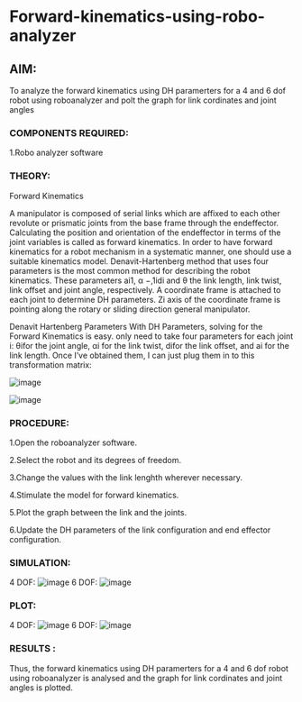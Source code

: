 # Forward-kinematics-using-robo-analyzer

## AIM: 
To analyze the forward kinematics using DH paramerters for a 4 and 6 dof robot using roboanalyzer and polt the graph for link cordinates and joint angles
### COMPONENTS REQUIRED:
1.Robo analyzer software  


### THEORY: 
  
Forward Kinematics

A manipulator is composed of serial links which are affixed to each other revolute or prismatic joints from the base frame through the endeffector. 
Calculating the position and orientation of the endeffector in terms of the joint variables is called as forward kinematics. 
In order to have forward kinematics for a robot mechanism in a systematic manner, one should use a suitable kinematics model. 
Denavit-Hartenberg method that uses four parameters is the most common method for describing the robot kinematics. 
These parameters ai1, α −,1idi and θ the link length, link twist, link offset and joint angle, respectively. 
A coordinate frame is attached to each joint to determine DH parameters. Zi axis of the coordinate frame is pointing along the rotary or sliding direction general manipulator.

Denavit Hartenberg Parameters
With DH Parameters, solving for the Forward Kinematics is easy.  only need to take four parameters for each joint 
i: θifor the joint angle, 
αi for the link twist, 
difor the link offset, and 
ai for the link length. Once I’ve obtained them, I can just plug them in to this transformation matrix:


![image](https://user-images.githubusercontent.com/36288975/170172719-ed7befc9-2894-4344-bfd5-be831bb05308.png)

 ![image](https://user-images.githubusercontent.com/36288975/170172766-b8aeb788-7fd7-4de7-b340-f04656707ebd.png)

 

### PROCEDURE:
1.Open the roboanalyzer software.

2.Select the robot and its degrees of freedom.

3.Change the values with the link lenghth wherever necessary.

4.Stimulate the model for forward kinematics.

5.Plot the graph between the link and the joints.

6.Update the DH parameters of the link configuration and end effector configuration.

### SIMULATION:
4 DOF:
![image](https://github.com/Naveenaa28/Forward-kinematics-using-robot-analyzer/assets/131433133/d5b72290-4d28-435b-9f5a-2d1ad160bcf0)
6 DOF:
![image](https://github.com/Naveenaa28/Forward-kinematics-using-robot-analyzer/assets/131433133/58926555-ed5b-44ac-9d26-55813e4765d8)
 ### PLOT:
 4 DOF:
 ![image](https://github.com/Naveenaa28/Forward-kinematics-using-robot-analyzer/assets/131433133/15e5c405-3dda-49af-9024-9df74d49e913)
6 DOF:
![image](https://github.com/Naveenaa28/Forward-kinematics-using-robot-analyzer/assets/131433133/63293c9a-1aaf-449a-af3e-6ca20748c43d)
### RESULTS :
Thus, the forward kinematics using DH paramerters for a 4 and 6 dof robot using roboanalyzer is analysed and the graph for link cordinates and joint angles is plotted.
